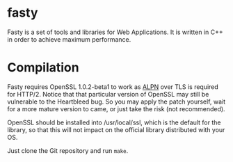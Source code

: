 fasty
=====

Fasty is a set of tools and libraries for Web Applications. It is written in C++ in order to achieve maximum performance.

Compilation
===========

Fasty requires OpenSSL 1.0.2-beta1 to work as [ALPN](http://tools.ietf.org/html/draft-friedl-tls-applayerprotoneg-02) over TLS is required for HTTP/2. Notice that that particular version of OpenSSL may still be vulnerable to the Heartbleed bug. So you may apply the patch yourself, wait for a more mature version to came, or just take the risk (not recommended).

OpenSSL should be installed into /usr/local/ssl, which is the default for the library, so that this will not impact on the official library distributed with your OS.

Just clone the Git repository and run `make`.

